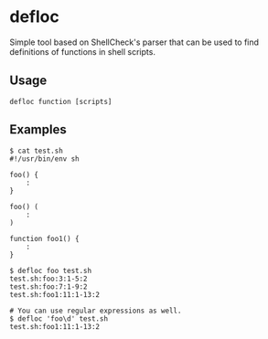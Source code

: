 # defloc

Simple tool based on ShellCheck's parser that can be used to find definitions
of functions in shell scripts.

## Usage

```shell
defloc function [scripts]
```

## Examples

```console
$ cat test.sh
#!/usr/bin/env sh

foo() {
    :
}

foo() (
    :
)

function foo1() {
    :
}

$ defloc foo test.sh
test.sh:foo:3:1-5:2
test.sh:foo:7:1-9:2
test.sh:foo1:11:1-13:2

# You can use regular expressions as well.
$ defloc 'foo\d' test.sh
test.sh:foo1:11:1-13:2
